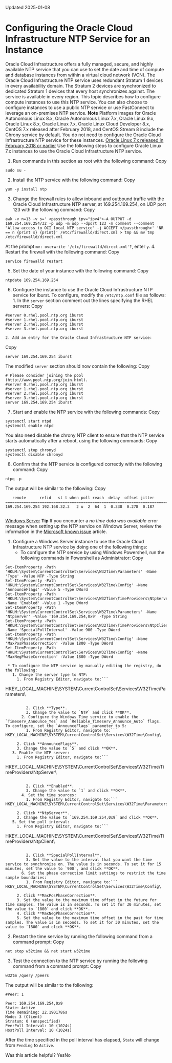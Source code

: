 Updated 2025-01-08
# Configuring the Oracle Cloud Infrastructure NTP Service for an Instance
Oracle Cloud Infrastructure offers a fully managed, secure, and highly available NTP service that you can use to set the date and time of compute and database instances from within a virtual cloud network (VCN). The Oracle Cloud Infrastructure NTP service uses redundant Stratum 1 devices in every availability domain. The Stratum 2 devices are synchronized to dedicated Stratum 1 devices that every host synchronizes against. The service is available in every region.
This topic describes how to configure compute instances to use this NTP service.
You can also choose to configure instances to use a public NTP service or use FastConnect to leverage an on-premises NTP service.
**Note** Platform images for Oracle Autonomous Linux 8.x, Oracle Autonomous Linux 7.x, Oracle Linux 9.x, Oracle Linux 8.x, Oracle Linux 7.x, Oracle Linux Cloud Developer 8.x, CentOS 7.x released after February 2018, and CentOS Stream 8 include the Chrony service by default. You do not need to configure the Oracle Cloud Infrastructure NTP service for these instances.
[Oracle Linux 7.x released in February 2018 or earlier](https://docs.oracle.com/en-us/iaas/Content/Compute/Tasks/configuringntpservice.htm)
Use the following steps to configure Oracle Linux 7.x instances to use the Oracle Cloud Infrastructure NTP service.
  1. Run commands in this section as root with the following command:
Copy
```
sudo su -
```

  2. Install the NTP service with the following command:
Copy
```
yum -y install ntp
```

  3. Change the firewall rules to allow inbound and outbound traffic with the Oracle Cloud Infrastructure NTP server, at 169.254.169.254, on UDP port 123 with the following command:
Copy
```
awk -v n=13 -v s=' <passthrough ipv="ipv4">-A OUTPUT -d 169.254.169.254/32 -p udp -m udp --dport 123 -m comment --comment "Allow access to OCI local NTP service" -j ACCEPT </passthrough>' 'NR == n {print s} {print}' /etc/firewalld/direct.xml > tmp && mv tmp /etc/firewalld/direct.xml
```

At the prompt `mv: overwrite '/etc/firewalld/direct.xml'?`, enter `y`.
  4. Restart the firewall with the following command:
Copy
```
service firewalld restart
```

  5. Set the date of your instance with the following command:
Copy
```
ntpdate 169.254.169.254
```

  6. Configure the instance to use the Oracle Cloud Infrastructure NTP service for iburst. To configure, modify the `/etc/ntp.conf` file as follows:
    1. In the `server` section comment out the lines specifying the RHEL servers: 
Copy
```
#server 0.rhel.pool.ntp.org iburst
#server 1.rhel.pool.ntp.org iburst
#server 2.rhel.pool.ntp.org iburst
#server 3.rhel.pool.ntp.org iburst
```

    2. Add an entry for the Oracle Cloud Infrastructure NTP service: 
Copy
```
server 169.254.169.254 iburst
```

The modified `server` section should now contain the following:
Copy
```
# Please consider joining the pool (http://www.pool.ntp.org/join.html).
#server 0.rhel.pool.ntp.org iburst
#server 1.rhel.pool.ntp.org iburst
#server 2.rhel.pool.ntp.org iburst
#server 3.rhel.pool.ntp.org iburst
server 169.254.169.254 iburst
```

  7. Start and enable the NTP service with the following commands:
Copy
```
systemctl start ntpd
systemctl enable ntpd
```

You also need disable the chrony NTP client to ensure that the NTP service starts automatically after a reboot, using the following commands:
Copy
```
systemctl stop chronyd
systemctl disable chronyd
```

  8. Confirm that the NTP service is configured correctly with the following command:
Copy
```
ntpq -p
```

The output will be similar to the following:
Copy
```
   remote      refid   st t when poll reach  delay  offset jitter
==============================================================================
169.254.169.254 192.168.32.3   2 u  2  64  1  0.338  0.278  0.187
						
```



[Windows Server](https://docs.oracle.com/en-us/iaas/Content/Compute/Tasks/configuringntpservice.htm)
**Tip** If you encounter a _no time data was available_ error message when setting up the NTP service on Windows Server, review the information in the [Microsoft known issue](https://docs.microsoft.com/troubleshoot/windows-server/identity/error-message-run-w32tm-resync-no-time-data-available) article.
  1. Configure a Windows Server instance to use the Oracle Cloud Infrastructure NTP service by doing one of the following things:
     * To configure the NTP service by using Windows Powershell, run the following commands in Powershell as Administrator:
Copy
```
Set-ItemProperty -Path 'HKLM:\System\CurrentControlSet\Services\W32Time\Parameters' -Name 'Type' -Value NTP -Type String
Set-ItemProperty -Path 'HKLM:\System\CurrentControlSet\Services\W32Time\Config' -Name 'AnnounceFlags' -Value 5 -Type DWord
Set-ItemProperty -Path 'HKLM:\System\CurrentControlSet\Services\W32Time\TimeProviders\NtpServer' -Name 'Enabled' -Value 1 -Type DWord
Set-ItemProperty -Path 'HKLM:\System\CurrentControlSet\Services\W32Time\Parameters' -Name 'NtpServer' -Value '169.254.169.254,0x9' -Type String
Set-ItemProperty -Path 'HKLM:\System\CurrentControlSet\Services\W32Time\TimeProviders\NtpClient' -Name 'SpecialPollInterval' -Value 900 -Type DWord
Set-ItemProperty -Path 'HKLM:\System\CurrentControlSet\Services\W32Time\Config' -Name 'MaxPosPhaseCorrection' -Value 1800 -Type DWord
Set-ItemProperty -Path 'HKLM:\System\CurrentControlSet\Services\W32Time\Config' -Name 'MaxNegPhaseCorrection' -Value 1800 -Type DWord
```

     * To configure the NTP service by manually editing the registry, do the following:
       1. Change the server type to NTP:
         1. From Registry Editor, navigate to:```
HKEY_LOCAL_MACHINE\SYSTEM\CurrentControlSet\Services\W32Time\Parameters\
```

         2. Click **Type**.
         3. Change the value to `NTP` and click **OK**.
       2. Configure the Windows Time service to enable the `Timeserv_Announce_Yes` and `Reliable_Timeserv_Announce_Auto` flags.
To configure, set the `AnnounceFlags` parameter to 5:
         1. From Registry Editor, navigate to:```
HKEY_LOCAL_MACHINE\SYSTEM\CurrentControlSet\Services\W32Time\Config\
```

         2. Click **AnnounceFlags**.
         3. Change the value to `5` and click **OK**.
       3. Enable the NTP server:
         1. From Registry Editor, navigate to:```
HKEY_LOCAL_MACHINE\SYSTEM\CurrentControlSet\Services\W32Time\TimeProviders\NtpServer\
```

         2. Click **Enabled**.
         3. Change the value to `1` and click **OK**.
       4. Set the time sources:
         1. From Registry Editor, navigate to:```
HKEY_LOCAL_MACHINE\SYSTEM\CurrentControlSet\Services\W32Time\Parameters\
```

         2. Click **NtpServer**.
         3. Change the value to `169.254.169.254,0x9` and click **OK**.
       5. Set the poll interval:
         1. From Registry Editor, navigate to:```
HKEY_LOCAL_MACHINE\SYSTEM\CurrentControlSet\Services\W32Time\TimeProviders\NtpClient\
```

         2. Click **SpecialPollInterval**.
         3. Set the value to the interval that you want the time service to synchronize on. The value is in seconds. To set it for 15 minutes, set the value to `900`, and click **OK**.
       6. Set the phase correction limit settings to restrict the time sample boundaries:
         1. From Registry Editor, navigate to:```
HKEY_LOCAL_MACHINE\SYSTEM\CurrentControlSet\Services\W32Time\Config\
```

         2. Click **MaxPosPhaseCorrection**.
         3. Set the value to the maximum time offset in the future for time samples. The value is in seconds. To set it for 30 minutes, set the value to `1800` and click **OK**.
         4. Click **MaxNegPhaseCorrection**.
         5. Set the value to the maximum time offset in the past for time samples. The value is in seconds. To set it for 30 minutes, set the value to `1800` and click **OK**.
  2. Restart the time service by running the following command from a command prompt:
Copy
```
net stop w32time && net start w32time
```

  3. Test the connection to the NTP service by running the following command from a command prompt:
Copy
```
w32tm /query /peers
```

The output will be similar to the following:
```
#Peer: 1
 
Peer: 169.254.169.254,0x9
State: Active
Time Remaining: 22.1901786s
Mode: 3 (Client)
Stratum: 0 (unspecified)
PeerPoll Interval: 10 (1024s)
HostPoll Interval: 10 (1024s)
```

After the time specified in the poll interval has elapsed, `State` will change from `Pending` to `Active`.


Was this article helpful?
YesNo

